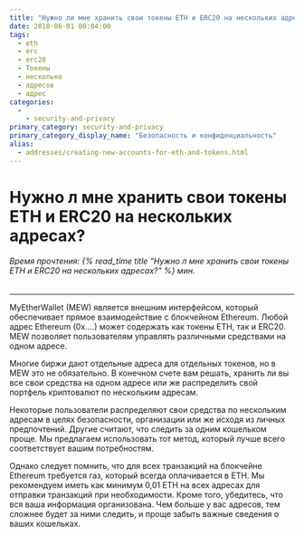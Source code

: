 ```yaml
---
title: "Нужно ли мне хранить свои токены ETH и ERC20 на нескольких адресах?"
date: 2018-06-01 00:04:00
tags:
  - eth
  - erc
  - erc20
  - Токены
  - несколько
  - адресов
  - адрес
categories:
  - 
    - security-and-privacy
primary_category: security-and-privacy
primary_category_display_name: "Безопасность и конфиденциальность"
alias:
  - addresses/creating-new-accounts-for-eth-and-tokens.html
---
```


# **Нужно л мне хранить свои токены ETH и ERC20 на нескольких адресах?**

###### Время прочтения: {% read_time title "Нужно л мне хранить свои токены ETH и ERC20 на нескольких адресах?" %} мин.

* * *

MyEtherWallet (MEW) является внешним интерфейсом, который обеспечивает прямое взаимодействие с блокчейном Ethereum. Любой адрес Ethereum (0x….) может содержать как токены ETH, так и ERC20. MEW позволяет пользователям управлять различными средствами на одном адресе.

Многие биржи дают отдельные адреса для отдельных токенов, но в MEW это не обязательно. В конечном счете вам решать, хранить ли вы все свои средства на одном адресе или же распределить свой портфель криптовалют по нескольким адресам.

Некоторые пользователи распределяют свои средства по нескольким адресам в целях безопасности, организации или же исходя из личных предпочтений. Другие считают, что следить за одним кошельком проще. Мы предлагаем использовать тот метод, который лучше всего соответствует вашим потребностям.

Однако следует помнить, что для всех транзакций на блокчейне Ethereum требуется газ, который всегда оплачивается в ETH. Мы рекомендуем иметь как минимум 0,01 ETH на всех адресах для отправки транзакций при необходимости. Кроме того, убедитесь, что вся ваша информация организована. Чем больше у вас адресов, тем сложнее будет за ними следить, и проще забыть важные сведения о ваших кошельках.